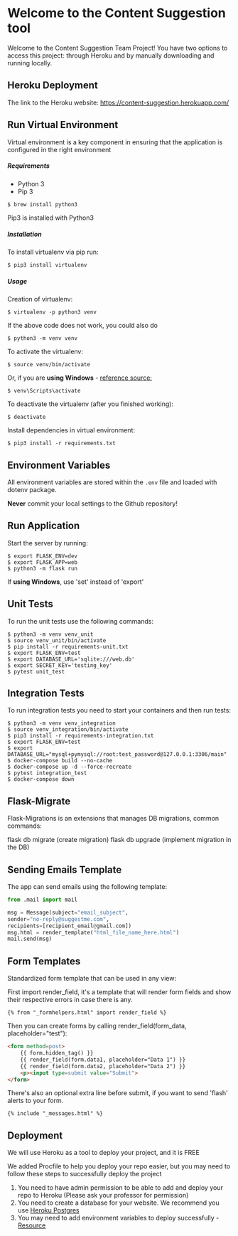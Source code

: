 # Welcome to the Content Suggestion tool

Welcome to the Content Suggestion Team Project! You have two options to access this project: through Heroku and by manually downloading and running locally.

## Heroku Deployment

The link to the Heroku website: https://content-suggestion.herokuapp.com/

## Run Virtual Environment

Virtual environment is a key component in ensuring that the application is configured in the right environment

##### Requirements
* Python 3
* Pip 3

```bash
$ brew install python3
```

Pip3 is installed with Python3

##### Installation
To install virtualenv via pip run:
```bash
$ pip3 install virtualenv
```

##### Usage
Creation of virtualenv:

    $ virtualenv -p python3 venv

If the above code does not work, you could also do

    $ python3 -m venv venv

To activate the virtualenv:

    $ source venv/bin/activate

Or, if you are **using Windows** - [reference source:](https://stackoverflow.com/questions/8921188/issue-with-virtualenv-cannot-activate)

    $ venv\Scripts\activate

To deactivate the virtualenv (after you finished working):

    $ deactivate

Install dependencies in virtual environment:

    $ pip3 install -r requirements.txt

## Environment Variables

All environment variables are stored within the `.env` file and loaded with dotenv package.

**Never** commit your local settings to the Github repository!

## Run Application

Start the server by running:

    $ export FLASK_ENV=dev
    $ export FLASK_APP=web
    $ python3 -m flask run
    
If **using Windows**, use 'set' instead of 'export'

## Unit Tests
To run the unit tests use the following commands:

    $ python3 -m venv venv_unit
    $ source venv_unit/bin/activate
    $ pip install -r requirements-unit.txt
    $ export FLASK_ENV=test
    $ export DATABASE_URL='sqlite:///web.db'
    $ export SECRET_KEY='testing_key'
    $ pytest unit_test

## Integration Tests

To run integration tests you need to start your containers and then run tests:

    $ python3 -m venv venv_integration
    $ source venv_integration/bin/activate
    $ pip3 install -r requirements-integration.txt
    $ export FLASK_ENV=test
    $ export DATABASE_URL="mysql+pymysql://root:test_password@127.0.0.1:3306/main"
    $ docker-compose build --no-cache
    $ docker-compose up -d --force-recreate
    $ pytest integration_test
    $ docker-compose down

## Flask-Migrate

Flask-Migrations is an extensions that manages DB migrations, common commands:

flask db migrate (create migration)
flask db upgrade (implement migration in the DB)

## Sending Emails Template

The app can send emails using the following template:

```python
from .mail import mail

msg = Message(subject="email_subject", 
sender="no-reply@suggestme.com", 
recipients=[recipient_email@gmail.com])
msg.html = render_template("html_file_name_here.html")
mail.send(msg)
```

## Form Templates

Standardized form template that can be used in any view:

First import render_field, it's a template that will render form fields and show their respective errors in case there is any.

```{% from "_formhelpers.html" import render_field %}```

Then you can create forms by calling render_field(form_data, placeholder="test"):

```html
<form method=post>
    {{ form.hidden_tag() }}
    {{ render_field(form.data1, placeholder="Data 1") }}
    {{ render_field(form.data2, placeholder="Data 2") }}
    <p><input type=submit value="Submit">
</form>
```

There's also an optional extra line before submit, if you want to send 'flash' alerts to your form. 

```{% include "_messages.html" %}```

## Deployment
We will use Heroku as a tool to deploy your project, and it is FREE

We added Procfile to help you deploy your repo easier, 
but you may need to follow these steps to successfully deploy the project

1. You need to have admin permission to be able to add and deploy your repo to Heroku 
(Please ask your professor for permission)
2. You need to create a database for your website. 
We recommend you use [Heroku Postgres](https://dev.to/prisma/how-to-setup-a-free-postgresql-database-on-heroku-1dc1)
3. You may need to add environment variables to deploy successfully - [Resource](https://devcenter.heroku.com/articles/config-vars#using-the-heroku-dashboard)

